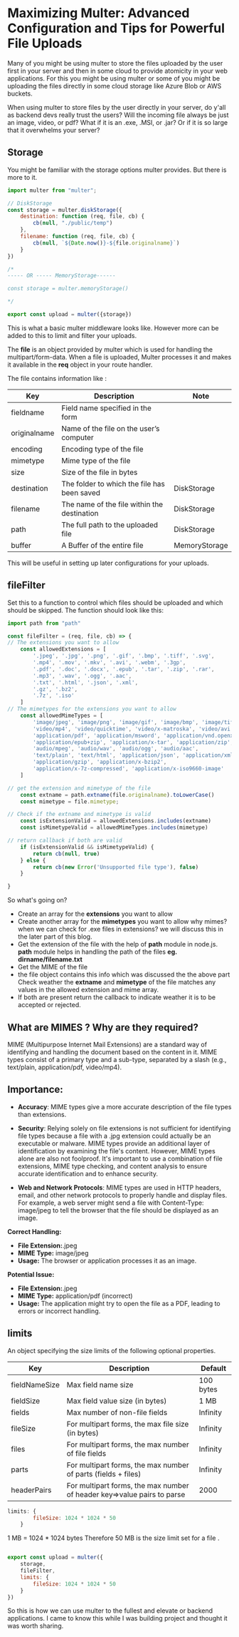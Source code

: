 # Maximizing Multer: Advanced Configuration and Tips for Powerful File Uploads

Many of you might be using multer to store the files uploaded by the user first in your server and then in some cloud to provide atomicity in your web applications. For this you might be using multer or some of you might be uploading the files directly in some cloud storage like Azure Blob or AWS buckets.

When using multer to store files by the user directly in your server, do y'all as backend devs really trust the users? Will the incoming file always be just an image, video, or pdf? What if it is an .exe, .MSI, or .jar? Or if it is so large that it overwhelms your server?

## Storage
You might be familiar with the storage options multer provides. But there is more to it.

```javascript
import multer from "multer";

// DiskStorage
const storage = multer.diskStorage({
    destination: function (req, file, cb) {
        cb(null, "./public/temp")
    },
    filename: function (req, file, cb) {
        cb(null, `${Date.now()}-${file.originalname}`)
    }
})

/*
----- OR ----- MemoryStorage------

const storage = multer.memoryStorage()

*/

export const upload = multer({storage})
```

This is what a basic multer middleware looks like. However more can be added to this to limit and filter your uploads.

The **file** is an object provided by multer which is used for handling the multipart/form-data. When a file is uploaded, Multer processes it and makes it available in the **req** object in your route handler.

The file contains information like :

| Key          | Description                                | Note          |
|--------------|--------------------------------------------|---------------|
| fieldname    | Field name specified in the form            |               |
| originalname | Name of the file on the user’s computer     |               |
| encoding     | Encoding type of the file                  |               |
| mimetype     | Mime type of the file                      |               |
| size         | Size of the file in bytes                  |               |
| destination  | The folder to which the file has been saved | DiskStorage   |
| filename     | The name of the file within the destination | DiskStorage   |
| path         | The full path to the uploaded file          | DiskStorage   |
| buffer       | A Buffer of the entire file                | MemoryStorage |


This will be useful in setting up later configurations for your uploads.

## fileFilter
Set this to a function to control which files should be uploaded and which should be skipped. The function should look like this:
```javascript
import path from "path"

const fileFilter = (req, file, cb) => {
// The extensions you want to allow
    const allowedExtensions = [
        '.jpeg', '.jpg', '.png', '.gif', '.bmp', '.tiff', '.svg', 
        '.mp4', '.mov', '.mkv', '.avi', '.webm', '.3gp',
        '.pdf', '.doc', '.docx', '.epub', '.tar', '.zip', '.rar',
        '.mp3', '.wav', '.ogg', '.aac',
        '.txt', '.html', '.json', '.xml',
        '.gz', '.bz2',
        '.7z', '.iso'
    ]
// The mimetypes for the extensions you want to allow
    const allowedMimeTypes = [
        'image/jpeg', 'image/png', 'image/gif', 'image/bmp', 'image/tiff', 'image/svg+xml',
        'video/mp4', 'video/quicktime', 'video/x-matroska', 'video/avi', 'video/webm', 'video/3gpp',
        'application/pdf', 'application/msword', 'application/vnd.openxmlformats-officedocument.wordprocessingml.document',
        'application/epub+zip', 'application/x-tar', 'application/zip', 'application/x-rar-compressed',
        'audio/mpeg', 'audio/wav', 'audio/ogg', 'audio/aac',
        'text/plain', 'text/html', 'application/json', 'application/xml',
        'application/gzip', 'application/x-bzip2',
        'application/x-7z-compressed', 'application/x-iso9660-image'
    ]

// get the extension and mimetype of the file
    const extname = path.extname(file.originalname).toLowerCase()
    const mimetype = file.mimetype;

// Check if the extname and mimetype is valid
    const isExtensionValid = allowedExtensions.includes(extname)
    const isMimetypeValid = allowedMimeTypes.includes(mimetype)

// return callback if both are valid
    if (isExtensionValid && isMimetypeValid) {
        return cb(null, true)
    } else {
        return cb(new Error('Unsupported file type'), false)
    }

}
```

So what's going on?

- Create an array for the **extensions** you want to allow
- Create another array for the **mimetypes** you want to allow
  why mimes? when we can check for .exe files in extensions?
  we will discuss this in the later part of this blog.
- Get the extension of the file with the help of **path** module in node.js.
  **path** module helps in handling the path of the files
  **eg. dirname/filename.txt**
- Get the MIME of the file
- the file object contains this info which was discussed the the above part
  Check weather the **extname** and **mimetype** of the file matches any values in the allowed extension and mime array.
-  If both are present return the callback to indicate weather it is to be accepted or rejected.

## What are MIMES ? Why are they required?
MIME (Multipurpose Internet Mail Extensions) are a standard way of identifying and handling the document based on the content in it. MIME types consist of a primary type and a sub-type, separated by a slash (e.g., text/plain, application/pdf, video/mp4).

## Importance:
- **Accuracy**: MIME types give a more accurate description of the file types than extensions.

- **Security**: Relying solely on file extensions is not sufficient for identifying file types because a file with a .jpg extension could actually be an executable or malware. MIME types provide an additional layer of identification by examining the file's content. However, MIME types alone are also not foolproof. It's important to use a combination of file extensions, MIME type checking, and content analysis to ensure accurate identification and to enhance security.
- **Web and Network Protocols**: MIME types are used in HTTP headers, email, and other network protocols to properly handle and display files. For example, a web server might send a file with Content-Type: image/jpeg to tell the browser that the file should be displayed as an image.

 **Correct Handling:**
 - **File Extension:**.jpeg
 - **MIME Type:** image/jpeg
 - **Usage:** The browser or application processes it as an image.

**Potential Issue:**
 - **File Extension:**.jpeg
 - **MIME Type:** application/pdf (incorrect)
 - **Usage:** The application might try to open the file as a PDF, leading to errors or incorrect handling.

## limits
An object specifying the size limits of the following optional properties.

| Key           | Description                                      | Default   |
|---------------|--------------------------------------------------|-----------|
| fieldNameSize | Max field name size                              | 100 bytes |
| fieldSize     | Max field value size (in bytes)                  | 1 MB      |
| fields        | Max number of non-file fields                    | Infinity  |
| fileSize      | For multipart forms, the max file size (in bytes) | Infinity  |
| files         | For multipart forms, the max number of file fields| Infinity  |
| parts         | For multipart forms, the max number of parts (fields + files) | Infinity |
| headerPairs   | For multipart forms, the max number of header key=>value pairs to parse | 2000 |

```javascript
limits: { 
        fileSize: 1024 * 1024 * 50 
    }
```

1 MB = 1024 * 1024 bytes
Therefore 50 MB is the size limit set for a file .

```javascript

export const upload = multer({
    storage,
    fileFilter,
    limits: { 
        fileSize: 1024 * 1024 * 50 
    }
})
```

So this is how we can use multer to the fullest and elevate or backend applications.
I came to know this while I was building project and thought it was worth sharing.





